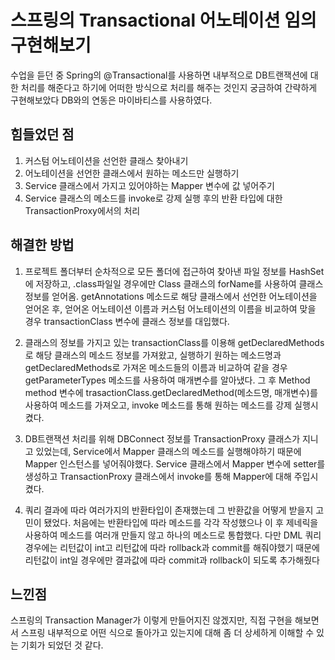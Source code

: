 # 스프링의 Transactional 어노테이션 임의 구현해보기
수업을 듣던 중 Spring의 @Transactional를 사용하면
내부적으로 DB트랜잭션에 대한 처리를 해준다고 하기에 
어떠한 방식으로 처리를 해주는 것인지 궁금하여 간략하게 구현해보았다
DB와의 연동은 마이바티스를 사용하였다.

## 힘들었던 점
1. 커스텀 어노테이션을 선언한 클래스 찾아내기 
2. 어노테이션을 선언한 클래스에서 원하는 메소드만 실행하기
3. Service 클래스에서 가지고 있어야하는 Mapper 변수에 값 넣어주기
4. Service 클래스의 메소드를 invoke로 강제 실행 후의 반환 타입에 대한 TransactionProxy에서의 처리

## 해결한 방법
1. 프로젝트 폴더부터 순차적으로 모든 폴더에 접근하여 찾아낸 파일 정보를 HashSet에 저장하고, .class파일일 경우에만 Class 클래스의 forName를 사용하여 클래스 정보를 얻어옴. 
   getAnnotations 메소드로 해당 클래스에서 선언한 어노테이션을 얻어온 후, 얻어온 어노테이션 이름과 커스텀 어노테이션의 이름을 비교하여 맞을 경우 transactionClass 변수에 클래스 정보를 대입했다.

2. 클래스의 정보를 가지고 있는 transactionClass를 이용해 getDeclaredMethods로 해당 클래스의 메소드 정보를 가져왔고, 실행하기 원하는 메소드명과 getDeclaredMethods로 가져온 메소드들의 이름과 비교하여 같을 경우 getParameterTypes 메소드를 사용하여 매개변수를 알아냈다.
    그 후 Method method 변수에 trasactionClass.getDeclaredMethod(메소드명, 매개변수)를 사용하여 메소드를 가져오고, invoke 메소드를 통해 원하는 메소드를 강제 실행시켰다.

3. DB트랜잭션 처리를 위해 DBConnect 정보를 TransactionProxy 클래스가 지니고 있었는데, Service에서 Mapper 클래스의 메소드를 실행해야하기 때문에 Mapper 인스턴스를 넣어줘야했다. Service 클래스에서 Mapper 변수에 setter를 생성하고 TransactionProxy 클래스에서 invoke를 통해 Mapper에 대해 주입시켰다.

4. 쿼리 결과에 따라 여러가지의 반환타입이 존재했는데 그 반환값을 어떻게 받을지 고민이 됐었다. 처음에는 반환타입에 따라 메소드를 각각 작성했으나 이 후 제네릭을 사용하여 메소드를 여러개 만들지 않고 하나의 메소드로 통합했다.
   다만 DML 쿼리 경우에는 리턴값이 int고 리턴값에 따라 rollback과 commit를 해줘야했기 때문에 리턴값이 int일 경우에만 결과값에 따라 commit과 rollback이 되도록 추가해줬다
   
## 느낀점
스프링의 Transaction Manager가 이렇게 만들어지진 않겠지만, 직접 구현을 해보면서 스프링 내부적으로 어떤 식으로 돌아가고 있는지에 대해 좀 더 상세하게 이해할 수 있는 기회가 되었던 것 같다.
